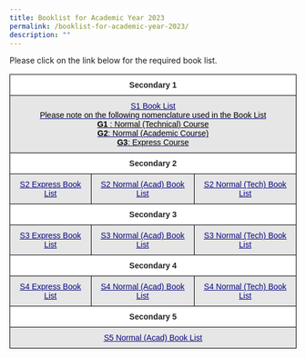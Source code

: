 ```yaml
---
title: Booklist for Academic Year 2023
permalink: /booklist-for-academic-year-2023/
description: ""
---
```

Please click on the link below for the required book list.


<style type="text/css">
.tg  {border-collapse:collapse;border-spacing:0;}
.tg td{border-color:black;border-style:solid;border-width:1px;font-family:Arial, sans-serif;font-size:14px;
  overflow:hidden;padding:10px 5px;word-break:normal;}
.tg th{border-color:black;border-style:solid;border-width:1px;font-family:Arial, sans-serif;font-size:14px;
  font-weight:normal;overflow:hidden;padding:10px 5px;word-break:normal;}
.tg .tg-hdwk{background-color:#E6E6E6;color:#060681;text-align:center;text-decoration:underline;vertical-align:top}
.tg .tg-4ufn{background-color:#FFF;color:#222;font-weight:bold;text-align:center;vertical-align:top}
</style>
<table class="tg">
<thead>
  <tr>
    <th class="tg-4ufn" colspan="3"><span style="font-weight:bold">Secondary 1</span></th>
  </tr>
</thead>
<tbody>
  <tr>
    <td class="tg-hdwk" colspan="3"><a href="/files/Meridian-Secondary-School-Booklist-2023-S1.pdf" target="_blank" rel="noopener noreferrer"><span style="text-decoration:underline;color:#060681;background-color:transparent">S1 Book List</span></a><br><span style="color:#000">Please note on the following nomenclature used in the Book List</span><br><span style="font-weight:bold;color:#000">G1</span><span style="color:#000"> : Normal (Technical) Course</span><br><span style="font-weight:bold;color:#000">G2</span><span style="color:#000">: Normal (Academic Course)</span><br><span style="font-weight:bold;color:#000">G3</span><span style="color:#000">: Express Course</span></td>
  </tr>
  <tr>
    <td class="tg-4ufn" colspan="3"><span style="font-weight:bold">Secondary 2</span></td>
  </tr>
  <tr>
    <td class="tg-hdwk"><a href="/files/Meridian-Secondary-School-Booklist-2023-2E.pdf"><span style="text-decoration:underline;color:#060681;background-color:transparent">S2 Express Book List</span></a></td>
    <td class="tg-hdwk"><a href="/files/Meridian-Secondary-School-Booklist-2023-2NA.pdf"><span style="text-decoration:underline;color:#060681;background-color:transparent">S2 Normal (Acad) Book List</span></a></td>
    <td class="tg-hdwk"><a href="/files/Meridian-Secondary-School-Booklist-2023-2NT.pdf"><span style="text-decoration:underline;color:#060681;background-color:transparent">S2 Normal (Tech) Book List</span></a></td>
  </tr>
  <tr>
    <td class="tg-4ufn" colspan="3"><span style="font-weight:bold">Secondary 3</span></td>
  </tr>
  <tr>
    <td class="tg-hdwk"><a href="https://meridiansec.moe.edu.sg/wp-content/uploads/2022/11/Meridian-Secondary-School-Booklist-2023-3E.pdf"><span style="text-decoration:underline;color:#060681;background-color:transparent">S3 Express Book List</span></a></td>
    <td class="tg-hdwk"><a href="https://meridiansec.moe.edu.sg/wp-content/uploads/2022/11/Meridian-Secondary-School-Booklist-2023-3NA.pdf"><span style="text-decoration:underline;color:#060681;background-color:transparent">S3 Normal (Acad) Book List</span></a></td>
    <td class="tg-hdwk"><a href="https://meridiansec.moe.edu.sg/wp-content/uploads/2022/11/Meridian-Secondary-School-Booklist-2023-3NT.pdf"><span style="text-decoration:underline;color:#060681;background-color:transparent">S3 Normal (Tech) Book List</span></a></td>
  </tr>
  <tr>
    <td class="tg-4ufn" colspan="3"><span style="font-weight:bold">Secondary 4</span></td>
  </tr>
  <tr>
    <td class="tg-hdwk"><a href="https://meridiansec.moe.edu.sg/wp-content/uploads/2022/11/Meridian-Secondary-School-Booklist-2023-4E.pdf"><span style="text-decoration:underline;color:#060681;background-color:transparent">S4 Express Book List</span></a></td>
    <td class="tg-hdwk"><a href="https://meridiansec.moe.edu.sg/wp-content/uploads/2022/11/Meridian-Secondary-School-Booklist-2023-4NA.pdf"><span style="text-decoration:underline;color:#060681;background-color:transparent">S4 Normal (Acad) Book List</span></a></td>
    <td class="tg-hdwk"><a href="https://meridiansec.moe.edu.sg/wp-content/uploads/2022/11/Meridian-Secondary-School-Booklist-2023-4NT.pdf"><span style="text-decoration:underline;color:#060681;background-color:transparent">S4 Normal (Tech) Book List</span></a></td>
  </tr>
  <tr>
    <td class="tg-4ufn" colspan="3"><span style="font-weight:bold">Secondary 5</span></td>
  </tr>
  <tr>
    <td class="tg-hdwk" colspan="3"><a href="https://meridiansec.moe.edu.sg/wp-content/uploads/2022/11/Meridian-Secondary-School-Booklist-2023-5NA.pdf"><span style="text-decoration:underline;color:#060681;background-color:transparent">S5 Normal (Acad) Book List</span></a></td>
  </tr>
</tbody>
</table>